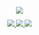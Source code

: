 <p align="center">
  <a href="https://github.com/Moosphan">
    <img src="https://github-readme-stats.vercel.app/api?username=Moosphan&count_private=true&show_icons=true&hide=contribs&include_all_commits=true" />
  </a>
</p>
<!--<p align="center">
  <a href="https://github.com/Moosphan">
    <img src="https://github-readme-stats.vercel.app/api/top-langs/?username=anuraghazra&layout=compact" />
  </a>
</p>-->
<p align="center">
  <a href="https://moosphan.github.io/archives/">
    <img src="https://img.shields.io/badge/-个人博客-brightness.svg" />
  </a>
  <a href="https://github.com/Moosphan/Android-Daily-Interview">
    <img src="https://img.shields.io/badge/-每日一题-orange.svg"
  </a>
  <a href="https://github.com/Moosphan">
    <img src="https://komarev.com/ghpvc/?username=Moosphan&color=blueviolet&label=👀%20Views" />
  </a>  
</p>
